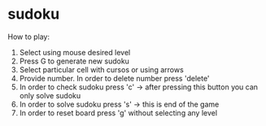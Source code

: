 # sudoku
How to play:
1. Select using mouse desired level
2. Press G to generate new sudoku
3. Select particular cell with cursos or using arrows
4. Provide number. In order to delete number press 'delete'
5. In order to check sudoku press 'c' -> after pressing this button you can only solve sudoku
6. In order to solve sudoku press 's' -> this is end of the game
7. In order to reset board press 'g' without selecting any level
